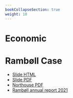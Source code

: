 ```yaml
---
bookCollapseSection: true
weight: 10
---
```


# Economic

# Rambøll Case

- [Slide HTML](./Ramb%C3%B8ll.html)
- [Slide PDF](./Ramb%C3%B8ll.pdf)
- [Northouse PDF](./Case-Study-New-Strategic-business-Intelligence-and-Application.pdf)
- [Rambøll annual report 2021](./Ramboll-Annual-Report-2021_Final.pdf)